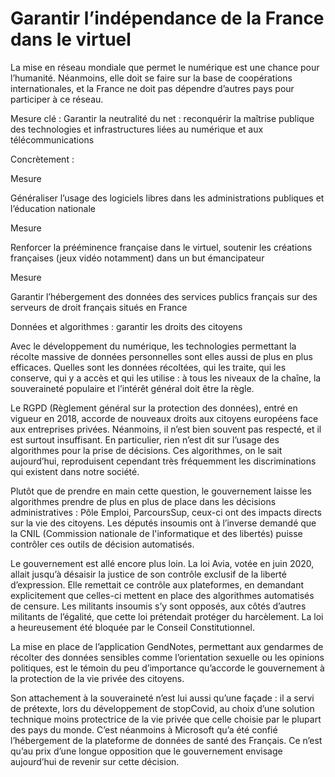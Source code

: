 # Garantir l’indépendance de la France dans le virtuel

<div class="admonition note">

La mise en réseau mondiale que permet le numérique est une chance pour
l’humanité. Néanmoins, elle doit se faire sur la base de coopérations
internationales, et la France ne doit pas dépendre d’autres pays pour
participer à ce réseau.

</div>

Mesure clé : Garantir la neutralité du net : reconquérir la maîtrise
publique des technologies et infrastructures liées au numérique et aux
télécommunications

Concrètement :

<div class="admonition">

Mesure

Généraliser l’usage des logiciels libres dans les administrations
publiques et l’éducation nationale

</div>

<div class="admonition">

Mesure

Renforcer la prééminence française dans le virtuel, soutenir les
créations françaises (jeux vidéo notamment) dans un but émancipateur

</div>

<div class="admonition">

Mesure

Garantir l’hébergement des données des services publics français sur des
serveurs de droit français situés en France

</div>

<div class="admonition note">

Données et algorithmes : garantir les droits des citoyens

Avec le développement du numérique, les technologies permettant la
récolte massive de données personnelles sont elles aussi de plus en plus
efficaces. Quelles sont les données récoltées, qui les traite, qui les
conserve, qui y a accès et qui les utilise : à tous les niveaux de la
chaîne, la souveraineté populaire et l’intérêt général doit être la
règle.

Le RGPD (Règlement général sur la protection des données), entré en
vigueur en 2018, accorde de nouveaux droits aux citoyens européens face
aux entreprises privées. Néanmoins, il n’est bien souvent pas respecté,
et il est surtout insuffisant. En particulier, rien n’est dit sur
l’usage des algorithmes pour la prise de décisions. Ces algorithmes, on
le sait aujourd’hui, reproduisent cependant très fréquemment les
discriminations qui existent dans notre société.

Plutôt que de prendre en main cette question, le gouvernement laisse les
algorithmes prendre de plus en plus de place dans les décisions
administratives : Pôle Emploi, ParcoursSup, ceux-ci ont des impacts
directs sur la vie des citoyens. Les députés insoumis ont à l’inverse
demandé que la
CNIL (Commission nationale de l'informatique et des libertés) puisse
contrôler ces outils de décision automatisés.

Le gouvernement est allé encore plus loin. La loi Avia, votée en juin
2020, allait jusqu’à désaisir la justice de son contrôle exclusif de la
liberté d’expression. Elle remettait ce contrôle aux plateformes, en
demandant explicitement que celles-ci mettent en place des algorithmes
automatisés de censure. Les militants insoumis s’y sont opposés, aux
côtés d’autres militants de l’égalité, que cette loi prétendait protéger
du harcèlement. La loi a heureusement été bloquée par le Conseil
Constitutionnel.

La mise en place de l’application GendNotes, permettant aux gendarmes de
récolter des données sensibles comme l’orientation sexuelle ou les
opinions politiques, est le témoin du peu d’importance qu’accorde le
gouvernement à la protection de la vie privée des citoyens.

Son attachement à la souveraineté n’est lui aussi qu’une façade : il a
servi de prétexte, lors du développement de stopCovid, au choix d’une
solution technique moins protectrice de la vie privée que celle choisie
par le plupart des pays du monde. C’est néanmoins à Microsoft qu’a été
confié l’hébergement de la plateforme de données de santé des Français.
Ce n’est qu’au prix d’une longue opposition que le gouvernement envisage
aujourd’hui de revenir sur cette décision.

</div>
